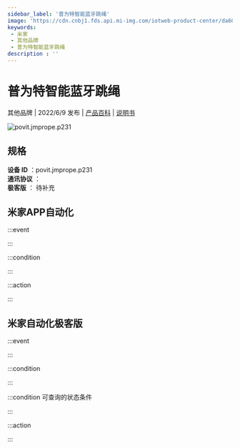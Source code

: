 ```yaml
---
sidebar_label: '普为特智能蓝牙跳绳'
image: 'https://cdn.cnbj1.fds.api.mi-img.com/iotweb-product-center/da6099a56cc70c5bf09932feb8da3795_1639553936721.png?GalaxyAccessKeyId=AKVGLQWBOVIRQ3XLEW&Expires=9223372036854775807&Signature=nTRde9Fh5eJAP74wcgiTVdSzNes='
keywords: 
 - 米家
 - 其他品牌
 - 普为特智能蓝牙跳绳
description : ''
---
```

# 普为特智能蓝牙跳绳

其他品牌 | 2022/6/9 发布 | [产品百科](https://home.mi.com/webapp/content/baike/product/index.html?model=povit.jmprope.p231/) | [说明书](https://home.mi.com/views/introduction.html?model=povit.jmprope.p231&region=cn)

![povit.jmprope.p231](https://cdn.cnbj1.fds.api.mi-img.com/iotweb-product-center/da6099a56cc70c5bf09932feb8da3795_1639553936721.png?GalaxyAccessKeyId=AKVGLQWBOVIRQ3XLEW&Expires=9223372036854775807&Signature=nTRde9Fh5eJAP74wcgiTVdSzNes=)

## 规格  
> 
**设备 ID** ：povit.jmprope.p231  
**通讯协议** ：  
**极客版**  ： 待补充 


## 米家APP自动化  

:::event  

:::

:::condition  

:::

:::action   

:::

## 米家自动化极客版  

:::event  

:::

:::condition  

:::

:::condition 可查询的状态条件  

:::

:::action  

:::

        

